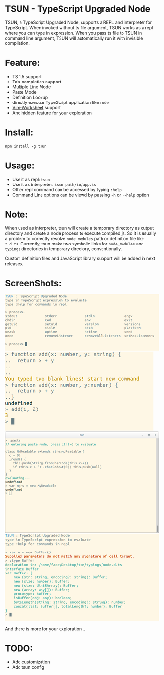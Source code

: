 # TSUN - TypeScript Upgraded Node

TSUN, a TypeScript Upgraded Node, supports a REPL and interpreter for TypeScript.
When invoked without ts file argument, TSUN works as a repl where you can type in expression.
When you pass ts file to TSUN in command line argument, TSUN will automatically run it with invisible compilation.

Feature:
===
* TS 1.5 support
* Tab-completion support
* Multiple Line Mode
* Paste Mode
* Definition Lookup
* directly execute TypeScript application like `node`
* [Vim-Worksheet](https://github.com/HerringtonDarkholme/vim-worksheet) support
* And hidden feature for your exploration

Install:
===
`npm install -g tsun`

Usage:
====
* Use it as repl: `tsun`
* Use it as interpreter: `tsun path/to/app.ts`
* Other repl command can be accessed by typing `:help`
* Command Line options can be viewd by passing `-h` or `--help` option

Note:
===
When used as interpreter, tsun will create a temporary directory as output directory and create a node process to execute compiled js.
So it is usually a problem to correctly resolve `node_modules` path or definition file like `*.d.ts`.
Currently, tsun make two symbolic links for `node_modules` and `typings` directories in temporary directory, conventionally.

Custom definition files and JavaScript library support will be added in next releases.

ScreenShots:
===
![Tab Completion](https://raw.githubusercontent.com/HerringtonDarkholme/typescript-repl/master/screenshot/completion.png)
![Multiple Line Editing](https://raw.githubusercontent.com/HerringtonDarkholme/typescript-repl/master/screenshot/block.png)
![Paste Mode](https://raw.githubusercontent.com/HerringtonDarkholme/typescript-repl/master/screenshot/paste.png)
![Definition Lookup](https://raw.githubusercontent.com/HerringtonDarkholme/typescript-repl/master/screenshot/type.png)

And there is more for your exploration...

TODO:
===
* Add customization
* Add tsun config
